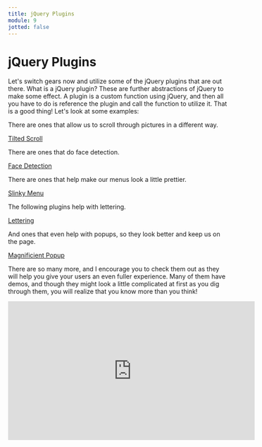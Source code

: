 ```yaml
---
title: jQuery Plugins
module: 9
jotted: false
---
```


# jQuery Plugins

Let's switch gears now and utilize some of the jQuery plugins that are out there.  What is a jQuery plugin?  These are further abstractions of jQuery to make some effect.  A plugin is a custom function using jQuery, and then all you have to do is reference the plugin and call the function to utilize it.  That is a good thing!  Let's look at some examples:

There are ones that allow us to scroll through pictures in a different way.

[Tilted Scroll](http://www.thepetedesign.com/demos/tiltedpage_scroll_demo.html)

There are ones that do face detection.

[Face Detection](http://facedetection.jaysalvat.com/)

There are ones that help make our menus look a little prettier.

[Slinky Menu](https://github.com/alizahid/slinky)

The following plugins help with lettering.

[Lettering](http://letteringjs.com/)

And ones that even help with popups, so they look better and keep us on the page.

[Magnificient Popup](https://dimsemenov.com/plugins/magnific-popup/)

There are so many more, and I encourage you to check them out as they will help you give your users an even fuller experience.  Many of them have demos, and though they might look a little complicated at first as you dig through them, you will realize that you know more than you think!

<iframe width="560" height="315" src="https://www.youtube.com/embed/qfrC1FrP4NA" frameborder="0" allow="accelerometer; autoplay; encrypted-media; gyroscope; picture-in-picture" allowfullscreen></iframe>